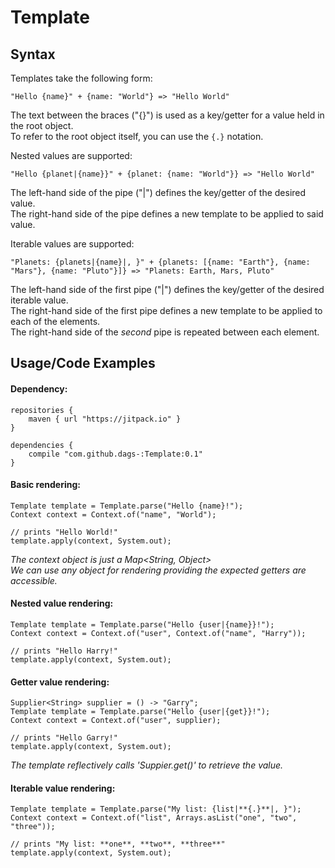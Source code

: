 # Template

## Syntax
Templates take the following form:
```
"Hello {name}" + {name: "World"} => "Hello World"
```
The text between the braces ("{}") is used as a key/getter for a value held in the root object.  
To refer to the root object itself, you can use the `{.}` notation.


Nested values are supported:
```
"Hello {planet|{name}}" + {planet: {name: "World"}} => "Hello World"
```
The left-hand side of the pipe ("|") defines the key/getter of the desired value.  
The right-hand side of the pipe defines a new template to be applied to said value.  

Iterable values are supported:
```
"Planets: {planets|{name}|, }" + {planets: [{name: "Earth"}, {name: "Mars"}, {name: "Pluto"}]} => "Planets: Earth, Mars, Pluto"
```
The left-hand side of the first pipe ("|") defines the key/getter of the desired iterable value.  
The right-hand side of the first pipe defines a new template to be applied to each of the elements.  
The right-hand side of the _second_ pipe is repeated between each element.

## Usage/Code Examples
#### Dependency:
```
repositories {
    maven { url "https://jitpack.io" }
}

dependencies {
    compile "com.github.dags-:Template:0.1"
}
```

#### Basic rendering:
```
Template template = Template.parse("Hello {name}!");
Context context = Context.of("name", "World");

// prints "Hello World!"
template.apply(context, System.out);
```
_The context object is just a Map<String, Object>_  
_We can use any object for rendering providing the expected getters are accessible._

#### Nested value rendering:
```
Template template = Template.parse("Hello {user|{name}}!");
Context context = Context.of("user", Context.of("name", "Harry"));

// prints "Hello Harry!"
template.apply(context, System.out);
```

#### Getter value rendering:
```
Supplier<String> supplier = () -> "Garry";
Template template = Template.parse("Hello {user|{get}}!");
Context context = Context.of("user", supplier);

// prints "Hello Garry!"
template.apply(context, System.out);
```
_The template reflectively calls 'Suppier.get()' to retrieve the value._

#### Iterable value rendering:
```
Template template = Template.parse("My list: {list|**{.}**|, }");
Context context = Context.of("list", Arrays.asList("one", "two", "three"));

// prints "My list: **one**, **two**, **three**"
template.apply(context, System.out);
```
